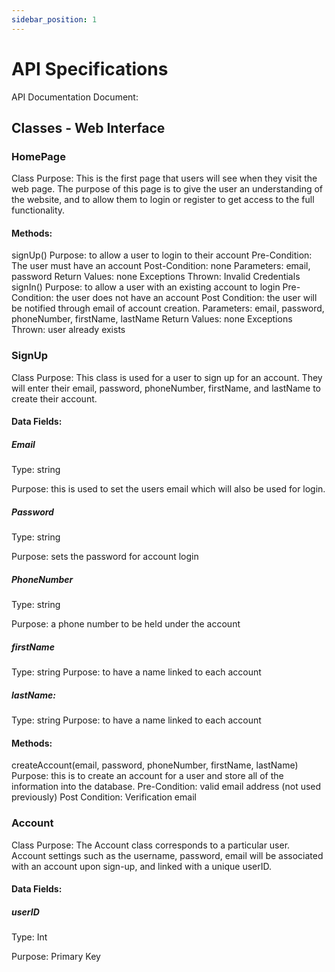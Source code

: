 ```yaml
---
sidebar_position: 1
---
```


# API Specifications

API Documentation Document: 

## Classes - Web Interface
### HomePage
 Class Purpose: This is the first page that users will see when they visit the web page.  The purpose of this page is to give the user an understanding of the website, and to allow them to login or register to get access to the full functionality. 

#### Methods:
signUp()
Purpose: to allow a user to login to their account
Pre-Condition: The user must have an account
Post-Condition: none
Parameters:  email, password
Return Values: none
Exceptions Thrown: Invalid Credentials
signIn()
Purpose: to allow a user with an existing account to login
Pre-Condition:  the user does not have an account
Post Condition: the user will be notified through email of account creation.
Parameters: email, password, phoneNumber, firstName, lastName 
Return Values: none
Exceptions Thrown: user already exists


### SignUp

Class Purpose: This class is used for a user to sign up for an account.  They will enter their email, password, phoneNumber, firstName, and lastName to create their account. 

#### Data Fields:

##### Email

Type: string

Purpose: this is used to set the users email which will also be used for login.

##### Password

Type: string

Purpose: sets the password for account login

##### PhoneNumber
Type: string

Purpose:  a phone number to be held under the account

##### firstName

Type: string
Purpose: to have a name linked to each account

##### lastName:
Type: string
Purpose: to have a name linked to each account

#### Methods:
createAccount(email, password, phoneNumber, firstName, lastName)
Purpose:  this is to create an account for a user and store all of the information into the database.
Pre-Condition: valid email address (not used previously)
Post Condition: Verification email

### Account
Class Purpose: The Account class corresponds to a particular user. Account settings such as the username, password, email will be associated with an account upon sign-up, and linked with a unique userID.

#### Data Fields:

##### userID
Type: Int

Purpose: Primary Key
